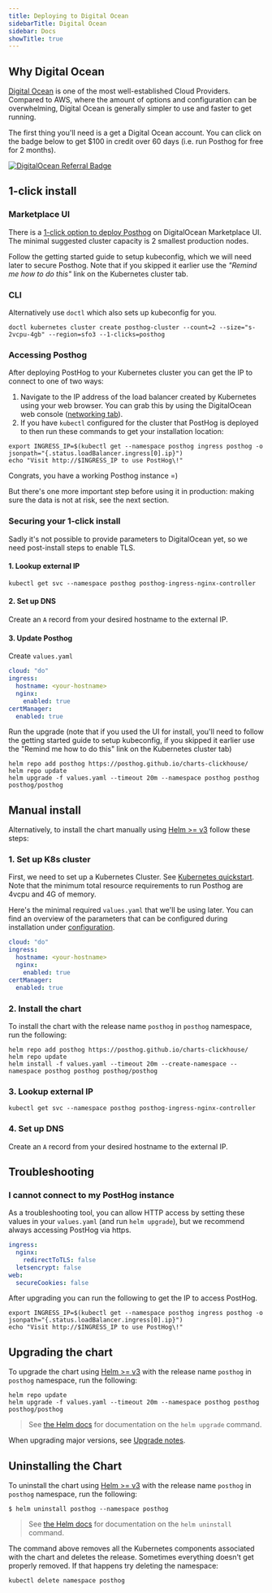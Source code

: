```yaml
---
title: Deploying to Digital Ocean
sidebarTitle: Digital Ocean
sidebar: Docs
showTitle: true
---
```


## Why Digital Ocean

[Digital Ocean](https://digitalocean.com) is one of the most well-established Cloud Providers. Compared to AWS, where the amount of options and configuration can be overwhelming, Digital Ocean is generally simpler to use and faster to get running. 
<br />

The first thing you'll need is a get a Digital Ocean account. You can click on the badge below to get $100 in credit over 60 days (i.e. run Posthog for free for 2 months).
<br />

[![DigitalOcean Referral Badge](https://web-platforms.sfo2.cdn.digitaloceanspaces.com/WWW/Badge%201.svg)](https://www.digitalocean.com/?refcode=6a26a2c395b0&utm_campaign=Referral_Invite&utm_medium=Referral_Program&utm_source=badge)


## 1-click install

### Marketplace UI
There is a [1-click option to deploy Posthog](https://marketplace.digitalocean.com/apps/posthog-1) on DigitalOcean Marketplace UI. The minimal suggested cluster capacity is 2 smallest production nodes.

Follow the getting started guide to setup kubeconfig, which we will need later to secure Posthog. Note that if you skipped it earlier use the _"Remind me how to do this"_ link on the Kubernetes cluster tab.

### CLI
Alternatively use `doctl` which also sets up kubeconfig for you.

```console
doctl kubernetes cluster create posthog-cluster --count=2 --size="s-2vcpu-4gb" --region=sfo3 --1-clicks=posthog
```

### Accessing Posthog

After deploying PostHog to your Kubernetes cluster you can get the IP to connect to one of two ways:
1. Navigate to the IP address of the load balancer created by Kubernetes using your web browser. You can grab this by using the DigitalOcean web console ([networking tab](https://cloud.digitalocean.com/networking/load_balancers)).
2. If you have `kubectl` configured for the cluster that PostHog is deployed to then run these commands to get your installation location:
```console
export INGRESS_IP=$(kubectl get --namespace posthog ingress posthog -o jsonpath="{.status.loadBalancer.ingress[0].ip}")
echo "Visit http://$INGRESS_IP to use PostHog\!"
```

Congrats, you have a working Posthog instance =)

But there's one more important step before using it in production: making sure the data is not at risk, see the next section.

### Securing your 1-click install

Sadly it's not possible to provide parameters to DigitalOcean yet, so we need post-install steps to enable TLS.
 
#### 1. Lookup external IP

```console
kubectl get svc --namespace posthog posthog-ingress-nginx-controller
```
#### 2. Set up DNS

Create an `A` record from your desired hostname to the external IP.

#### 3. Update Posthog
Create `values.yaml`
```yaml
cloud: "do"
ingress:
  hostname: <your-hostname>
  nginx:
    enabled: true
certManager:
  enabled: true
```

Run the upgrade (note that if you used the UI for install, you'll need to follow the getting started guide to setup kubeconfig, if you skipped it earlier use the "Remind me how to do this" link on the Kubernetes cluster tab)
```
helm repo add posthog https://posthog.github.io/charts-clickhouse/
helm repo update
helm upgrade -f values.yaml --timeout 20m --namespace posthog posthog posthog/posthog
```

## Manual install

Alternatively, to install the chart manually using [Helm >= v3](https://helm.sh/) follow these steps:

### 1. Set up K8s cluster
  
First, we need to set up a Kubernetes Cluster. See [Kubernetes quickstart](https://docs.digitalocean.com/products/kubernetes/quickstart/). Note that the minimum total resource requirements to run Posthog are 4vcpu and 4G of memory. 

Here's the minimal required `values.yaml` that we'll be using later. You can find an overview of the parameters that can be configured during installation under [configuration](/docs/self-host/deploy/configuration).
```yaml
cloud: "do"
ingress:
  hostname: <your-hostname>
  nginx:
    enabled: true
certManager:
  enabled: true
```

### 2. Install the chart

To install the chart with the release name `posthog` in `posthog` namespace, run the following:

```console
helm repo add posthog https://posthog.github.io/charts-clickhouse/
helm repo update
helm install -f values.yaml --timeout 20m --create-namespace --namespace posthog posthog posthog/posthog
```

### 3. Lookup external IP

```console
kubectl get svc --namespace posthog posthog-ingress-nginx-controller
```
### 4. Set up DNS

Create an `A` record from your desired hostname to the external IP.

## Troubleshooting

### I cannot connect to my PostHog instance
As a troubleshooting tool, you can allow HTTP access by setting these values in your `values.yaml` (and run `helm upgrade`), but we recommend always accessing PostHog via https.
```yaml
ingress:
  nginx:
    redirectToTLS: false
  letsencrypt: false
web:
  secureCookies: false
```

After upgrading you can run the following to get the IP to access PostHog.
```console
export INGRESS_IP=$(kubectl get --namespace posthog ingress posthog -o jsonpath="{.status.loadBalancer.ingress[0].ip}")
echo "Visit http://$INGRESS_IP to use PostHog\!"
```

## Upgrading the chart

To upgrade the chart using [Helm >= v3](https://helm.sh/) with the release name `posthog` in `posthog` namespace, run the following:

```console
helm repo update
helm upgrade -f values.yaml --timeout 20m --namespace posthog posthog posthog/posthog
```

> See [the Helm docs](https://helm.sh/docs/helm/helm_upgrade/) for documentation on the `helm upgrade` command.

When upgrading major versions, see [Upgrade notes](/docs/self-host/deploy/upgrade-notes).


## Uninstalling the Chart

To uninstall the chart using [Helm >= v3](https://helm.sh/) with the release name `posthog` in `posthog` namespace, run the following:
```console
$ helm uninstall posthog --namespace posthog
```

> See [the Helm docs](https://helm.sh/docs/helm/helm_uninstall/) for documentation on the `helm uninstall` command.

The command above removes all the Kubernetes components associated with the chart and deletes the release. Sometimes everything doesn't get properly removed. If that happens try deleting the namespace:
```console
kubectl delete namespace posthog
```

